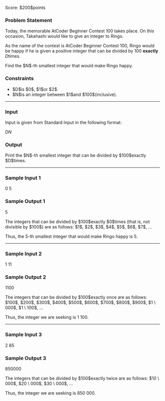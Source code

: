 
<div>

<span>

<span>

<p>
Score: $200$points
</p>

<div>

<section>

### **Problem Statement**

<p>
Today, the memorable AtCoder Beginner Contest 100 takes place. On this occasion, Takahashi would like to give an integer to Ringo.

As the name of the contest is AtCoder Beginner Contest 100, Ringo would be happy if he is given a positive integer that can be divided by $100$
<strong>
exactly
</strong>
$D$times.
</p>

<p>
Find the $N$-th smallest integer that would make Ringo happy.
</p>

</section>

</div>

<div>

<section>

### **Constraints**

<ul>

<li>
$D$is $0$, $1$or $2$.
</li>

<li>
$N$is an integer between $1$and $100$(inclusive).
</li>

</ul>

</section>

</div>

---

<div>

<div>

<section>

### **Input**

<p>
Input is given from Standard Input in the following format:
</p>

<div>

$D$$N$
</div>

</section>

</div>

<div>

<section>

### **Output**

<p>
Print the $N$-th smallest integer that can be divided by $100$exactly $D$times.
</p>

</section>

</div>

</div>

---

<div>

<section>

### **Sample Input 1**

<div>

0 5

</div>

</section>

</div>

<div>

<section>

### **Sample Output 1**

<div>

5

</div>

<p>
The integers that can be divided by $100$exactly $0$times (that is, not divisible by $100$) are as follows: $1$, $2$, $3$, $4$, $5$, $6$, $7$, ...

Thus, the $5$-th smallest integer that would make Ringo happy is $5$.  
</p>

</section>

</div>

---

<div>

<section>

### **Sample Input 2**

<div>

1 11

</div>

</section>

</div>

<div>

<section>

### **Sample Output 2**

<div>

1100

</div>

<p>
The integers that can be divided by $100$exactly once are as follows: $100$, $200$, $300$, $400$, $500$, $600$, $700$, $800$, $900$, $1 \ 000$, $1 \ 100$, ...

Thus, the integer we are seeking is $1 \ 100$.
</p>

</section>

</div>

---

<div>

<section>

### **Sample Input 3**

<div>

2 85

</div>

</section>

</div>

<div>

<section>

### **Sample Output 3**

<div>

850000

</div>

<p>
The integers that can be divided by $100$exactly twice are as follows: $10 \ 000$, $20 \ 000$, $30 \ 000$, ...

Thus, the integer we are seeking is $850 \ 000$.
</p>

</section>

</div>

</span>

</span>

</div>
